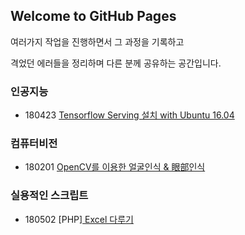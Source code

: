 ## Welcome to GitHub Pages

여러가지 작업을 진행하면서 그 과정을 기록하고 

격었던 에러들을 정리하며 다른 분께 공유하는 공간입니다. 


### 인공지능

- 180423 <a href="https://note.youdao.com/share/?id=60f0b2ce567887ec6469e7f2220958f6&type=note#/" target="_blank">Tensorflow Serving 설치 with Ubuntu 16.04</a>

### 컴퓨터비전
- 180201 [OpenCV를 이용한 얼굴인식 & 眼部인식](https://github.com/LEESYUNN/Prototyping/blob/master/OpenCV_face_eyes_detection.ipynb)

### 실용적인 스크립트
- 180502 [PHP]<a href="https://github.com/LEESYUNN/Prototyping/blob/master/180502_php_excel_read.php" target="_blank"> Excel 다루기 </a>
